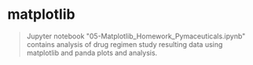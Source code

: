 # matplotlib

>Jupyter notebook "05-Matplotlib_Homework_Pymaceuticals.ipynb" contains analysis of drug regimen study resulting data using matplotlib and panda plots and analysis.
